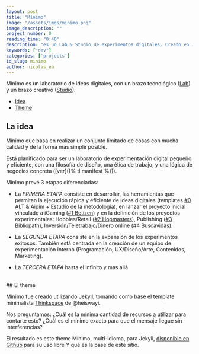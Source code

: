 ```yaml
---
layout: post
title: "Mínimo"
image: "/assets/imgs/minimo.png"
image_description: ""
project_number: 0
reading_time: "0:40"
description: "es un Lab & Studio de experimentos digitales. Creado en Jekyll con ♥"
keywords: ["dev"]
categories: ['projects']
id_slug: minimo
author: nicolas_ea
---
```


Mínimo es un laboratorio de ideas digitales, con un brazo tecnológico (<a href="{% tl projects %}">Lab</a>) y un brazo creativo (<a target="_blank" href="{{ site.instagram_username }}">Studio</a>).

* <a href="#la-idea">Idea</a>
* <a href="#el-theme">Theme</a>

## La idea
Mínimo que basa en realizar un conjunto limitado de cosas con mucha calidad y de la forma mas simple posible.

Está planificado para ser un laboratorio de experimentación digital pequeño y eficiente, con una filosofía de diseño,
una ética de trabajo, y una lógica de negocios concreta ([ver]({% tl manifest %})).

Mínimo prevé 3 etapas diferenciadas:

* La <i class="bg-black">PRIMERA ETAPA</i> consiste en desarrollar, las herramientas que permitan la
ejecución rápida y eficiente de ideas digitales (templates [#0 ALT](/2019/10-alt-template/) & Aipim + Estudio de la metodología),
en lanzar el proyecto inicial vinculado a iGaming ([#1 Betizen](/2019/3/)) y en la definición de los proyectos experimentales: Hobbies/Retail ([#2 Hopmasters](/2020/hopmasters/)), Publishing ([#3 Bibliopath](/2020/bibliopath/)), Inversión/Teletrabajo/Dinero online (#4 Buscavidas).


* La <i class="bg-black">SEGUNDA ETAPA</i> consiste en la expansión de los experimentos exitosos.
También está centrada en la creación de un equipo de experimentación interno (Programación, UX/Diseño/Arte, Contenidos, Marketing).

* La <i class="bg-black">TERCERA ETAPA</i> hasta el infinito y mas allá <i class="fas fa-rocket"></i>

<br>
## El theme

Mínimo fue creado utilizando [Jekyll](https://jekyllrb.com/), tomando como base el template minimalista [Thinkspace](https://github.com/heiswayi/thinkspace) de @heiswayi.

Nos preguntamos:
¿Cuál es la mínima cantidad de recursos a utilizar para contarte esto?
¿Cuál es el mínimo exacto para que el mensaje llegue sin interferencias?

El resultado es este theme Mínimo, multi-idioma, para Jekyll, [disponible en Github](https://github.com/minimo-io/minimo) para su uso libre <i class="fas fa-hand-rock"></i> Y que es la base de este sitio.

<br>

